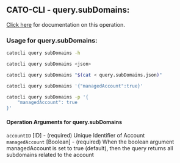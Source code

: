 
## CATO-CLI - query.subDomains:
[Click here](https://api.catonetworks.com/documentation/#query-query.subDomains) for documentation on this operation.

### Usage for query.subDomains:

```bash
catocli query subDomains -h

catocli query subDomains <json>

catocli query subDomains "$(cat < query.subDomains.json)"

catocli query subDomains '{"managedAccount":true}'

catocli query subDomains -p '{
    "managedAccount": true
}'
```

#### Operation Arguments for query.subDomains ####

`accountID` [ID] - (required) Unique Identifier of Account    
`managedAccount` [Boolean] - (required) When the boolean argument managedAccount is set to true (default), then the query returns all subdomains related to the account    

